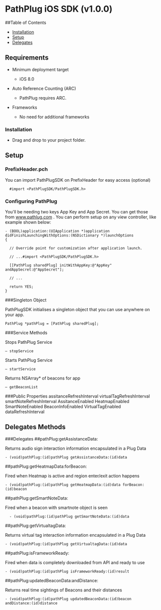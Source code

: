 PathPlug iOS SDK (v1.0.0)
==================================

##Table of Contents

* [Installation](#installation)  
* [Setup](#PrefixHeader.pch)  
* [Delegates](#Delegates)  


Requirements
----------------------------------

- Minimum deployment target

  - iOS 8.0

- Auto Reference Counting (ARC)

  - PathPlug requires ARC.

- Frameworks

  - No need for additional frameworks  
  
### Installation 

  * Drag and drop to your project folder.
  

Setup
----------------------------------
### PrefixHeader.pch
You can import PathPlugSDK on PrefixHeader for easy access (optional)

      #import <PathPlugSDK/PathPlugSDK.h>


### Configuring PathPlug

You'll be needing two keys App Key and App Secret. You can get those from www.pathlug.com . You can perform setup on any view controller, like example shown below:


    - (BOOL)application:(UIApplication *)application didFinishLaunchingWithOptions:(NSDictionary *)launchOptions
    {

      // Override point for customization after application launch.

      // ...#import <PathPlugSDK/PathPlugSDK.h>

      [[PathPlug sharedPlug] initWithAppKey:@"AppKey" andAppSecret:@"AppSecret"];

      // ...

      return YES;
    }

###Singleton Object

PathPlugSDK initialises a singleton object that you can use anywhere on your app.

  	PathPlug *pathPlug = [PathPlug sharedPlug];

###Service Methods

 Stops PathPlug Service

    – stopService

Starts PathPlug Service

    – startService

Returns NSArray* of beacons for app

    – getBeaconList

###Public Properties
    assitanceRefreshInterval
    virtualTagRefreshInterval
    smartNoteRefreshInterval
    AssitanceEnabled
    HeatmapEnabled
    SmartNoteEnabled
    BeaconInfoEnabled
    VirtualTagEnabled
    dataRefreshInterval


Delegates Methods
---------------------
###Delegates
##pathPlug:getAssistanceData:

Returns audio sign interaction information encapsulated in a Plug Data

    - (void)pathPlug:(id)pathPlug getAssistanceData:(id)data

##pathPlug:getHeatmapData:forBeacon:

Fired when Heatmap is active and region enter/exit action happens

    - (void)pathPlug:(id)pathPlug getHeatmapData:(id)data forBeacon:(id)beacon

##pathPlug:getSmartNoteData:

Fired when a beacon with smartnote object is seen

      - (void)pathPlug:(id)pathPlug getSmartNoteData:(id)data

##pathPlug:getVirtualtagData:

Returns virtual tag interaction information encapsulated in a Plug Data

    - (void)pathPlug:(id)pathPlug getVirtualtagData:(id)data


##pathPlug:isFrameworkReady:

Fired when data is completely downloaded from API and ready to use

    - (void)pathPlug:(id)pathPlug isFrameworkReady:(id)result

##pathPlug:updatedBeaconData:andDistance:

Returns real time sightings of Beacons and their distances

    - (void)pathPlug:(id)pathPlug updatedBeaconData:(id)beacon andDistance:(id)distance